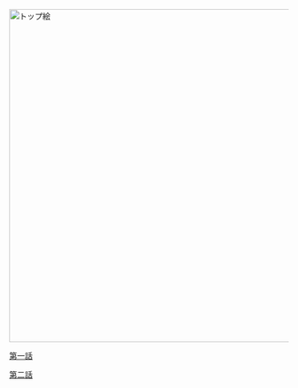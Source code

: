 
<img src="![無題85_20250531102709.jpg](https://github.com/user-attachments/assets/7dcaabd1-be46-4e01-9d38-cb88c808e5ed)" alt="トップ絵" width="600">


[第一話](episode1.md)

[第二話](episode2.md)
